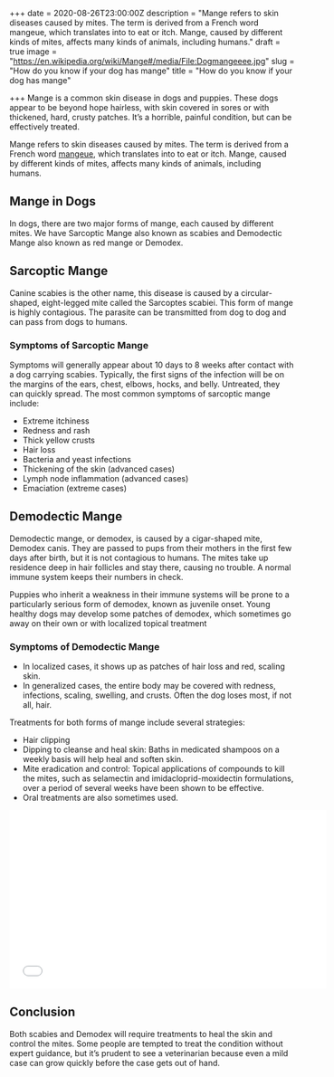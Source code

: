 +++
date = 2020-08-26T23:00:00Z
description = "Mange refers to skin diseases caused by mites. The term is derived from a French word mangeue, which translates into to eat or itch. Mange, caused by different kinds of mites, affects many kinds of animals, including humans."
draft = true
image = "https://en.wikipedia.org/wiki/Mange#/media/File:Dogmangeeee.jpg"
slug = "How do you know if your dog has mange"
title = "How do you know if your dog has mange"

+++
Mange is a common skin disease in dogs and puppies. These dogs appear to be beyond hope hairless, with skin covered in sores or with thickened, hard, crusty patches. It’s a horrible, painful condition, but can be effectively treated.

Mange refers to skin diseases caused by mites. The term is derived from a French word [mangeue](https://en.pons.com/translate/french-english/mangeuse), which translates into to eat or itch. Mange, caused by different kinds of mites, affects many kinds of animals, including humans.

## Mange in Dogs

In dogs, there are two major forms of mange, each caused by different mites. We have Sarcoptic Mange also known as scabies and Demodectic Mange also known as red mange or Demodex.

## Sarcoptic Mange

Canine scabies is the other name, this disease is caused by a circular-shaped, eight-legged mite called the Sarcoptes scabiei. This form of mange is highly contagious. The parasite can be transmitted from dog to dog and can pass from dogs to humans.

### Symptoms of Sarcoptic Mange

Symptoms will generally appear about 10 days to 8 weeks after contact with a dog carrying scabies. Typically, the first signs of the infection will be on the margins of the ears, chest, elbows, hocks, and belly. Untreated, they can quickly spread. The most common symptoms of sarcoptic mange include:

* Extreme itchiness
* Redness and rash
* Thick yellow crusts
* Hair loss
* Bacteria and yeast infections
* Thickening of the skin (advanced cases)
* Lymph node inflammation (advanced cases)
* Emaciation (extreme cases)

## Demodectic Mange

Demodectic mange, or demodex, is caused by a cigar-shaped mite, Demodex canis. They are passed to pups from their mothers in the first few days after birth, but it is not contagious to humans. The mites take up residence deep in hair follicles and stay there, causing no trouble. A normal immune system keeps their numbers in check.

Puppies who inherit a weakness in their immune systems will be prone to a particularly serious form of demodex, known as juvenile onset. Young healthy dogs may develop some patches of demodex, which sometimes go away on their own or with localized topical treatment

### Symptoms of Demodectic Mange

* In localized cases, it shows up as patches of hair loss and red, scaling skin.
* In generalized cases, the entire body may be covered with redness, infections, scaling, swelling, and crusts. Often the dog loses most, if not all, hair.

Treatments for both forms of mange include several strategies:

* Hair clipping
* Dipping to cleanse and heal skin: Baths in medicated shampoos on a weekly basis will help heal and soften skin.
* Mite eradication and control: Topical applications of compounds to kill the mites, such as selamectin and imidacloprid-moxidectin formulations, over a period of several weeks have been shown to be effective.
* Oral treatments are also sometimes used.

<iframe width="560" height="315" src="[t4MBVzkYc64](https://www.youtube.com/embed/t4MBVzkYc64 "t4MBVzkYc64")" frameborder="0" allow="accelerometer; autoplay; encrypted-media; gyroscope; picture-in-picture" allowfullscreen></iframe>

## Conclusion

Both scabies and Demodex will require treatments to heal the skin and control the mites. Some people are tempted to treat the condition without expert guidance, but it’s prudent to see a veterinarian because even a mild case can grow quickly before the case gets out of hand.
